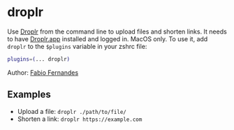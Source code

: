 # droplr
Use [Droplr](https://droplr.com/) from the command line to upload files and shorten
links. It needs to have [Droplr.app](https://droplr.com/apps) installed and logged
in. MacOS only.
To use it, add `droplr` to the `$plugins` variable in your zshrc file:
```zsh
plugins=(... droplr)
```
Author: [Fabio Fernandes](https://github.com/fabiofl)
## Examples
- Upload a file: `droplr ./path/to/file/`
- Shorten a link: `droplr https://example.com`
